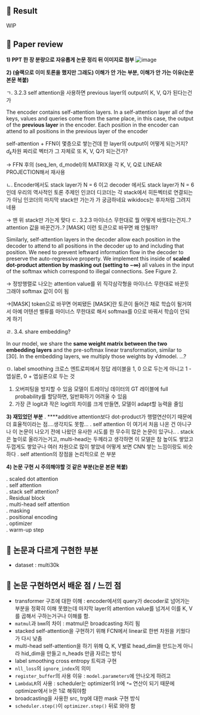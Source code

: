 ## 🤗 Result
WIP

## 🤔 Paper review

**1) PPT 한 장 분량으로 자유롭게 논문 정리 뒤 이미지로 첨부**
![image](https://user-images.githubusercontent.com/46675408/121776733-7c58ee00-cbc9-11eb-8c31-ede9ffc29e88.png)


**2) (슬랙으로 이미 토론을 했지만 그래도) 이해가 안 가는 부분, 이해가 안 가는 이유(논문 본문 복붙)**

ㄱ. 3.2.3 self attention을 사용하면 previous layer의 output이 K, V, Q가 된다는건가

The encoder contains self-attention layers. In a self-attention layer all of the keys, values and queries come from the same place, in this case, the output of the **previous layer** in the encoder. Each position in the encoder can attend to all positions in the previous layer of the encoder 

self-attention + FFN이 몇층으로 쌓는건데 한 layer의 output이 어떻게 되는거지? $d_k$차원 짜리로 벡터가 그 자체로 또 K, V, Q가 되는건가?

→ FFN 후의 (seq_len, d_model)의 MATRIX을 각 K, V, Q로 LINEAR PROJECTION해서 재사용

ㄴ. Encoder에서도 stack layer가 N = 6 이고 decoder 에서도 stack layer가 N = 6인데 우리의 역사적인 토론 주제인 인코더 디코더는 각 stack에서 히든벡터로 연결되는가 아님 인코더의 마지막 stack만 가는가 가 궁금하네요 wikidocs는 후자처럼 그려지네용

→ 맨 위 stack만 가는게 맞다
ㄷ.  3.2.3 마이너스 무한대로 뭘 어떻게 바꿨다는건지..? attention 값을 바꾼건가..? [MASK] 이런 토큰으로 바꾸면 왜 안될까?

Similarly, self-attention layers in the decoder allow each position in the decoder to attend to all positions in the decoder up to and including that position. We need to prevent leftward information flow in the decoder to preserve the auto-regressive property. We implement this inside of **scaled dot-product attention by masking out (setting to −∞)** all values in the input of the softmax which correspond to illegal connections. See Figure 2.

→ 정방행렬로 나오는 attention value를 위 직각삼각형을 마이너스 무한대로 바꾼듯 그래야 softmax 값이 0이 됨

→[MASK] token으로 바꾸면 어찌됐든 [MASK]란 토큰이 들어간 채로 학습이 될거여서 아예 어텐션 벨류를 마이너스 무한대로 해서 softmax를 0으로 바꿔서 학습이 안되게 하기

ㄹ. 3.4. share embedding?

In our model, we share the **same weight matrix between the two embedding layers** and the pre-softmax linear transformation, similar to [30]. In the embedding layers, we multiply those weights by √dmodel. ...?

ㅁ. label smoothing 
크로스 엔트로피에서 정답 레이블을 1, 0 으로 두는게 아니고  1 - 엡실론, 0 + 엡실론으로 두는 것
1) 오버피팅을 방지할 수 있음
모델이 트레이닝 데이터의 GT 레이블에 full probability를 할당하면, 일반화하기 어려울 수 있음
2) 가장 큰 logit과 작은 logit의 차이를 크게 만들면, 모델이 adapt할 능력을 줄임

**3) 재밌었던 부분**
. ****additive attention보다 dot-product가 행렬연산이기 때문에 더 효율적이라는 점....생각지도 못함...
. self attention 이 여기서 처음 나온 건 아니구나 이 논문이 나오기 전에 나왔던 유사한 시도를 한 무수히 많은 논문이 있구나..
. stack은 높이로 올라가는거고, multi-head는 두께라고 생각하면 이 모델은 참 높이도 쌓았고 두껍게도 쌓았구나 여러 차원으로 많이 쌓았네 어떻게 보면 CNN 쌓는 느낌이랑도 비슷하다
. self attention의 장점을 논리적으로 쓴 부분

**4) 논문 구현 시 주의해야할 것 같은 부분(논문 본문 복붙)**

. scaled dot attention<br>
. self attention<br>
. stack self attention?<br>
. Residual block<br>
. multi-head self attention<br>
. masking<br>
. positional encoding<br>
. optimizer<br>
. warm-up step 

## 🤫 논문과 다르게 구현한 부분
- dataset : multi30k

## 🤭 논문 구현하면서 배운 점 / 느낀 점
- transformer 구조에 대한 이해 : encoder에서의 query가 decoder로 넘어가는 부분을 정확히 이해 못했는데 마지막 layer의 attention value를 넘겨서 이를 K, V를 곱해서 구하는거구나 이해를 함.
- `matmul`과 `bmm`의 차이 : matmul은 broadcasting 처리 됨
- stacked self-attention을 구현하기 위해 FCN에서 linear로 한번 차원을 키웠다가 다시 낮춤
- multi-head self-attention을 하기 위해 Q, K, V별로 head_dim을 만드는게 아니라 hid_dim을 만들고 n_heads 만큼 자르는 방식
- label smoothing cross entropy 트릭과 구현
- `nll_loss`의 `ignore_index`의 의미
- `register_buffer`의 사용 이유 : `model.parameters`에 안나오게 하려고
- `LambdaLR`의 사용 : scheduler는 optimizer의 lr에 `*=` 연산이 되기 때문에 optimizer에서 lr은 1로 해줘야함 
- broadcasting을 사용한 src, trg에 대한 mask 구현 방식
- `scheduler.step()`이 `optimizer.step()` 뒤로 와야 함
